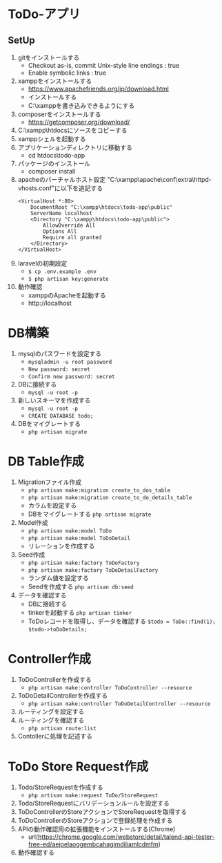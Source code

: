# ToDo-アプリ

## SetUp
1. gitをインストールする
    * Checkout as-is, commit Unix-style line endings : true
    * Enable symbolic links : true
1. xamppをインストールする
    * https://www.apachefriends.org/jp/download.html
    * インストールする
    * C:\xamppを書き込みできるようにする
1. composerをインストールする
    * https://getcomposer.org/download/
1. C:\xampp\htdocsにソースをコピーする
1. xamppシェルを起動する
1. アプリケーションディレクトリに移動する
    * cd htdocs\todo-app
1. パッケージのインストール
    * composer install
1. apacheのバーチャルホスト設定
    "C:\xampp\apache\conf\extra\httpd-vhosts.conf"に以下を追記する
    ```
    <VirtualHost *:80>
        DocumentRoot "C:\xampp\htdocs\todo-app\public"
        ServerName localhost
        <Directory "C:\xampp\htdocs\todo-app\public">
            AllowOverride All
            Options All
            Require all granted
        </Directory>
    </VirtualHost>
    ```
1. laravelの初期設定
    * `$ cp .env.example .env`
    * `$ php artisan key:generate`
1. 動作確認
    * xamppのApacheを起動する
    * http://localhost

# DB構築
1. mysqlのパスワードを設定する
    * `mysqladmin -u root password`
    * `New password: secret`
    * `Confirm new password: secret`
1. DBに接続する
    * `mysql -u root -p`
1. 新しいスキーマを作成する
    * `mysql -u root -p`
    * `CREATE DATABASE todo;`
1. DBをマイグレートする
    * `php artisan migrate`

# DB Table作成
1. Migrationファイル作成
    * `php artisan make:migration create_to_dos_table`
    * `php artisan make:migration create_to_do_details_table`
    * カラムを設定する
    * DBをマイグレートする
        `php artisan migrate`
1. Model作成
    * `php artisan make:model ToDo`
    * `php artisan make:model ToDoDetail`
    * リレーションを作成する
1. Seed作成
    * `php artisan make:factory ToDoFactory`
    * `php artisan make:factory ToDoDetailFactory`
    * ランダム値を設定する
    * Seedを作成する
        `php artisan db:seed`
1. データを確認する
    * DBに接続する
    * tinkerを起動する
        `php artisan tinker`
    * ToDoレコードを取得し、データを確認する
        `$todo = ToDo::find(1);`
        `$todo->toDoDetails;`

# Controller作成
1. ToDoControllerを作成する
    * `php artisan make:controller ToDoController --resource`
1. ToDoDetailControllerを作成する
    * `php artisan make:controller ToDoDetailController --resource`
1. ルーティングを設定する
1. ルーティングを確認する
    * `php artisan route:list`
1. Contollerに処理を記述する

# ToDo Store Request作成
1. Todo/StoreRequestを作成する
    * `php artisan make:request ToDo/StoreRequest`
1. Todo/StoreRequestにバリデーションルールを設定する
1. ToDoControllerのStoreアクションでStoreRequestを取得する
1. ToDoControllerのStoreアクションで登録処理を作成する
1. APIの動作確認用の拡張機能をインストールする(Chrome)
    * url(https://chrome.google.com/webstore/detail/talend-api-tester-free-ed/aejoelaoggembcahagimdiliamlcdmfm)
1. 動作確認する
